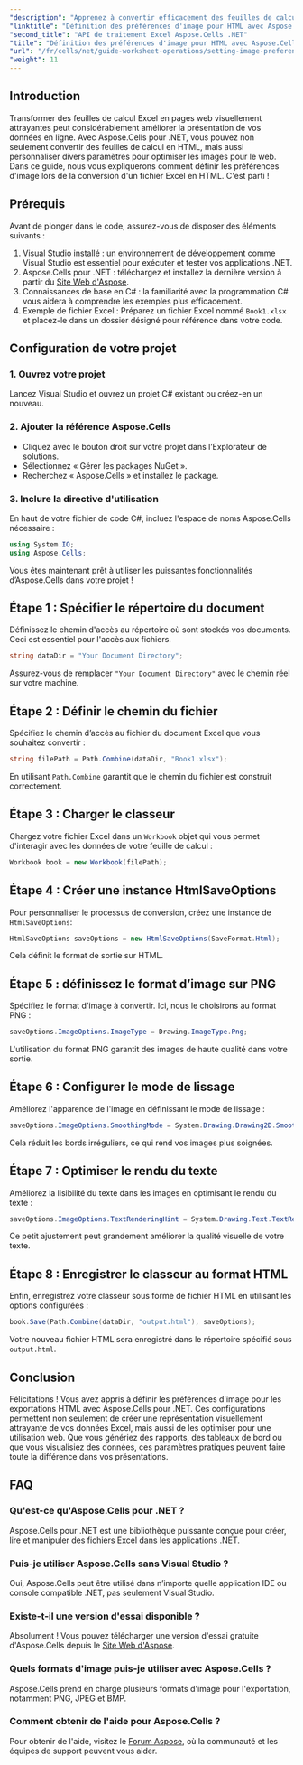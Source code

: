 ```yaml
---
"description": "Apprenez à convertir efficacement des feuilles de calcul Excel en pages web HTML attrayantes grâce à Aspose.Cells pour .NET. Ce guide étape par étape couvre tous les aspects, de la définition des préférences d'image à l'optimisation du rendu du texte."
"linktitle": "Définition des préférences d'image pour HTML avec Aspose.Cells dans .NET"
"second_title": "API de traitement Excel Aspose.Cells .NET"
"title": "Définition des préférences d'image pour HTML avec Aspose.Cells dans .NET"
"url": "/fr/cells/net/guide-worksheet-operations/setting-image-preferences/"
"weight": 11
---
```


## Introduction

Transformer des feuilles de calcul Excel en pages web visuellement attrayantes peut considérablement améliorer la présentation de vos données en ligne. Avec Aspose.Cells pour .NET, vous pouvez non seulement convertir des feuilles de calcul en HTML, mais aussi personnaliser divers paramètres pour optimiser les images pour le web. Dans ce guide, nous vous expliquerons comment définir les préférences d'image lors de la conversion d'un fichier Excel en HTML. C'est parti !

## Prérequis

Avant de plonger dans le code, assurez-vous de disposer des éléments suivants :

1. Visual Studio installé : un environnement de développement comme Visual Studio est essentiel pour exécuter et tester vos applications .NET.
2. Aspose.Cells pour .NET : téléchargez et installez la dernière version à partir du [Site Web d'Aspose](https://releases.aspose.com/cells/net/).
3. Connaissances de base en C# : la familiarité avec la programmation C# vous aidera à comprendre les exemples plus efficacement.
4. Exemple de fichier Excel : Préparez un fichier Excel nommé `Book1.xlsx` et placez-le dans un dossier désigné pour référence dans votre code.

## Configuration de votre projet

### 1. Ouvrez votre projet

Lancez Visual Studio et ouvrez un projet C# existant ou créez-en un nouveau.

### 2. Ajouter la référence Aspose.Cells

- Cliquez avec le bouton droit sur votre projet dans l’Explorateur de solutions.
- Sélectionnez « Gérer les packages NuGet ».
- Recherchez « Aspose.Cells » et installez le package.

### 3. Inclure la directive d'utilisation

En haut de votre fichier de code C#, incluez l'espace de noms Aspose.Cells nécessaire :

```csharp
using System.IO;
using Aspose.Cells;
```

Vous êtes maintenant prêt à utiliser les puissantes fonctionnalités d’Aspose.Cells dans votre projet !

## Étape 1 : Spécifier le répertoire du document

Définissez le chemin d'accès au répertoire où sont stockés vos documents. Ceci est essentiel pour l'accès aux fichiers.

```csharp
string dataDir = "Your Document Directory";
```

Assurez-vous de remplacer `"Your Document Directory"` avec le chemin réel sur votre machine.

## Étape 2 : Définir le chemin du fichier

Spécifiez le chemin d’accès au fichier du document Excel que vous souhaitez convertir :

```csharp
string filePath = Path.Combine(dataDir, "Book1.xlsx");
```

En utilisant `Path.Combine` garantit que le chemin du fichier est construit correctement.

## Étape 3 : Charger le classeur

Chargez votre fichier Excel dans un `Workbook` objet qui vous permet d'interagir avec les données de votre feuille de calcul :

```csharp
Workbook book = new Workbook(filePath);
```

## Étape 4 : Créer une instance HtmlSaveOptions

Pour personnaliser le processus de conversion, créez une instance de `HtmlSaveOptions`:

```csharp
HtmlSaveOptions saveOptions = new HtmlSaveOptions(SaveFormat.Html);
```

Cela définit le format de sortie sur HTML.

## Étape 5 : définissez le format d’image sur PNG

Spécifiez le format d'image à convertir. Ici, nous le choisirons au format PNG :

```csharp
saveOptions.ImageOptions.ImageType = Drawing.ImageType.Png;
```

L'utilisation du format PNG garantit des images de haute qualité dans votre sortie.

## Étape 6 : Configurer le mode de lissage

Améliorez l'apparence de l'image en définissant le mode de lissage :

```csharp
saveOptions.ImageOptions.SmoothingMode = System.Drawing.Drawing2D.SmoothingMode.AntiAlias;
```

Cela réduit les bords irréguliers, ce qui rend vos images plus soignées.

## Étape 7 : Optimiser le rendu du texte

Améliorez la lisibilité du texte dans les images en optimisant le rendu du texte :

```csharp
saveOptions.ImageOptions.TextRenderingHint = System.Drawing.Text.TextRenderingHint.AntiAlias;
```

Ce petit ajustement peut grandement améliorer la qualité visuelle de votre texte.

## Étape 8 : Enregistrer le classeur au format HTML

Enfin, enregistrez votre classeur sous forme de fichier HTML en utilisant les options configurées :

```csharp
book.Save(Path.Combine(dataDir, "output.html"), saveOptions);
```

Votre nouveau fichier HTML sera enregistré dans le répertoire spécifié sous `output.html`.

## Conclusion

Félicitations ! Vous avez appris à définir les préférences d'image pour les exportations HTML avec Aspose.Cells pour .NET. Ces configurations permettent non seulement de créer une représentation visuellement attrayante de vos données Excel, mais aussi de les optimiser pour une utilisation web. Que vous génériez des rapports, des tableaux de bord ou que vous visualisiez des données, ces paramètres pratiques peuvent faire toute la différence dans vos présentations.

## FAQ

### Qu'est-ce qu'Aspose.Cells pour .NET ?

Aspose.Cells pour .NET est une bibliothèque puissante conçue pour créer, lire et manipuler des fichiers Excel dans les applications .NET.

### Puis-je utiliser Aspose.Cells sans Visual Studio ?

Oui, Aspose.Cells peut être utilisé dans n’importe quelle application IDE ou console compatible .NET, pas seulement Visual Studio.

### Existe-t-il une version d'essai disponible ?

Absolument ! Vous pouvez télécharger une version d'essai gratuite d'Aspose.Cells depuis le [Site Web d'Aspose](https://releases.aspose.com/).

### Quels formats d'image puis-je utiliser avec Aspose.Cells ?

Aspose.Cells prend en charge plusieurs formats d'image pour l'exportation, notamment PNG, JPEG et BMP.

### Comment obtenir de l'aide pour Aspose.Cells ?

Pour obtenir de l'aide, visitez le [Forum Aspose](https://forum.aspose.com/c/cells/9), où la communauté et les équipes de support peuvent vous aider.